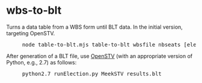 # wbs-to-blt
Turns a data table from a WBS form until BLT data. In the initial version, targeting OpenSTV.

<pre>
     node table-to-blt.mjs table-to-blt wbsfile nbseats [electionname] [sortballots] [shownames] &gt; results.blt
</pre>


After generation of a BLT file, use [OpenSTV](https://github.com/Conservatory/openstv) (with an appropriate version of Python, e.g., 2.7) as follows:
<pre>
     python2.7 runElection.py MeekSTV results.blt  
</pre>
